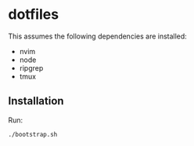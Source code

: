 # dotfiles

This assumes the following dependencies are installed:

* nvim
* node
* ripgrep
* tmux

## Installation

Run:

```bash
./bootstrap.sh
```

